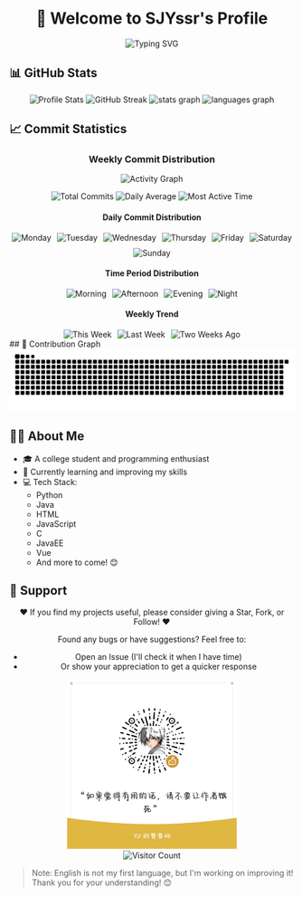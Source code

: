 <div align="center">
  <h1>👋 Welcome to SJYssr's Profile</h1>
  
  <img src="https://readme-typing-svg.demolab.com?font=Fira+Code&pause=1000&center=true&vCenter=true&width=435&lines=Welcome+to+SJYssr%F0%9F%98%8A" alt="Typing SVG" />
</div>

## 📊 GitHub Stats

<div align="center">
  <img src="https://github-widgetbox.vercel.app/api/profile?username=SJYssr&data=followers,repositories,stars,commits" alt="Profile Stats" />
  
  <img src="https://github-readme-streak-stats.herokuapp.com?user=SJYssr&theme=dark&hide_border=false&locale=en&short_numbers=false" alt="GitHub Streak" />
  
  <img src="https://github-readme-stats.vercel.app/api?username=SJYssr&hide_title=false&hide_rank=false&show_icons=true&include_all_commits=true&count_private=true&disable_animations=false&theme=default&locale=en&hide_border=false" height="150" alt="stats graph" />
  
  <img src="https://github-readme-stats.vercel.app/api/top-langs?username=SJYssr&locale=en&hide_title=false&layout=compact&card_width=320&langs_count=5&theme=default&hide_border=true" height="150" alt="languages graph" />
</div>


## 📈 Commit Statistics

<div align="center">
  <h3>Weekly Commit Distribution</h3>
  
  <img src="https://github-readme-activity-graph.vercel.app/graph?username=SJYssr&theme=github-compact" alt="Activity Graph" />
  
  <p>
    <img src="https://img.shields.io/badge/Total%20Commits-26-orange" alt="Total Commits" />
    <img src="https://img.shields.io/badge/Daily%20Average-6.5-blue" alt="Daily Average" />
    <img src="https://img.shields.io/badge/Most%20Active-Afternoon-green" alt="Most Active Time" />
  </p>
  
  <h4>Daily Commit Distribution</h4>
  <div style="display: flex; justify-content: center; flex-wrap: wrap; gap: 10px;">
    <img src="https://img.shields.io/badge/Monday-12%20commits%20(46.2%25)-blue" alt="Monday" />
    <img src="https://img.shields.io/badge/Tuesday-6%20commits%20(23.1%25)-green" alt="Tuesday" />
    <img src="https://img.shields.io/badge/Wednesday-3%20commits%20(11.5%25)-yellow" alt="Wednesday" />
    <img src="https://img.shields.io/badge/Thursday-0%20commits%20(0.0%25)-red" alt="Thursday" />
    <img src="https://img.shields.io/badge/Friday-5%20commits%20(19.2%25)-purple" alt="Friday" />
    <img src="https://img.shields.io/badge/Saturday-0%20commits%20(0.0%25)-orange" alt="Saturday" />
    <img src="https://img.shields.io/badge/Sunday-0%20commits%20(0.0%25)-lightgrey" alt="Sunday" />
  </div>
  
  <h4>Time Period Distribution</h4>
  <div style="display: flex; justify-content: center; flex-wrap: wrap; gap: 10px;">
    <img src="https://img.shields.io/badge/Morning%20(6:00-12:00)-3%20commits-blue" alt="Morning" />
    <img src="https://img.shields.io/badge/Afternoon%20(12:00-18:00)-11%20commits-green" alt="Afternoon" />
    <img src="https://img.shields.io/badge/Evening%20(18:00-24:00)-10%20commits-yellow" alt="Evening" />
    <img src="https://img.shields.io/badge/Night%20(0:00-6:00)-2%20commits-red" alt="Night" />
  </div>
  
  <h4>Weekly Trend</h4>
  <div style="display: flex; justify-content: center; flex-wrap: wrap; gap: 10px;">
    <img src="https://img.shields.io/badge/This%20Week-12%20commits-blue" alt="This Week" />
    <img src="https://img.shields.io/badge/Last%20Week-14%20commits-green" alt="Last Week" />
    <img src="https://img.shields.io/badge/Two%20Weeks%20Ago-0%20commits-yellow" alt="Two Weeks Ago" />
  </div>
</div>
## 🐍 Contribution Graph

<div align="center">
  <img src="https://raw.githubusercontent.com/SJYssr/SJYssr/output/github-contribution-grid-snake.svg" alt="Snake animation" />
</div>

## 👨‍💻 About Me

- 🎓 A college student and programming enthusiast
- 🌱 Currently learning and improving my skills
- 💻 Tech Stack:
  - Python
  - Java
  - HTML
  - JavaScript
  - C
  - JavaEE
  - Vue
  - And more to come! 😊

## 🌟 Support

<div align="center">
  <p>❤️ If you find my projects useful, please consider giving a Star, Fork, or Follow! ❤️</p>
  
  <p>Found any bugs or have suggestions? Feel free to:</p>
  <ul>
    <li>Open an Issue (I'll check it when I have time)</li>
    <li>Or show your appreciation to get a quicker response</li>
  </ul>
  
  <img src="https://github.com/SJYssr/img/raw/main/1/zanshang.jpg" alt="Appreciation" width="300" />
</div>

<div align="center">
  <img src="https://profile-counter.glitch.me/SJYssr/count.svg" alt="Visitor Count" />
</div>

> Note: English is not my first language, but I'm working on improving it! Thank you for your understanding! 😊
